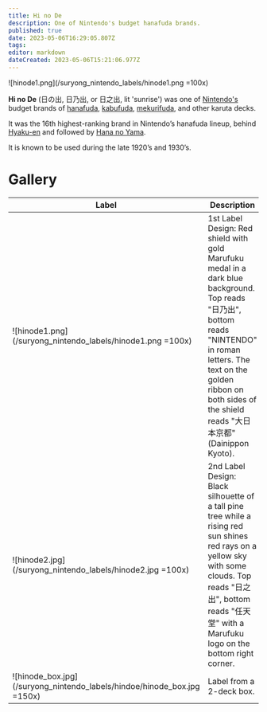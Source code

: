 ```yaml
---
title: Hi no De
description: One of Nintendo's budget hanafuda brands.
published: true
date: 2023-05-06T16:29:05.807Z
tags: 
editor: markdown
dateCreated: 2023-05-06T15:21:06.977Z
---
```


![hinode1.png](/suryong_nintendo_labels/hinode1.png =100x)

**Hi no De** (日の出, 日乃出, or 日之出, lit 'sunrise') was one of [Nintendo's](/en/hanafuda/manufacturers/nintendo) budget brands of [hanafuda](/en/hanafuda), [kabufuda](/en/kabufuda), [mekurifuda](/en/mekurifuda), and other karuta decks.
 
It was the 16th highest-ranking brand in Nintendo’s hanafuda lineup, behind [Hyaku-en](/en/hanafuda/manufacturers/nintendo/hyaku-en) and followed by [Hana no Yama](/en/hanafuda/manufacturers/nintendo/hana_no_yama).

It is known to be used during the late 1920’s and 1930’s.

# Gallery
| Label | Description |
| --- | --- |
|![hinode1.png](/suryong_nintendo_labels/hinode1.png =100x)|1st Label Design: Red shield with gold Marufuku medal in a dark blue background. Top reads "日乃出", bottom reads "NINTENDO" in roman letters. The text on the golden ribbon on both sides of the shield reads "大日本京都" (Dainippon Kyoto).|
|![hinode2.jpg](/suryong_nintendo_labels/hinode2.jpg =100x)|2nd Label Design: Black silhouette of a tall pine tree while a rising red sun shines red rays on a yellow sky with some clouds. Top reads "日之出", bottom reads "任天堂" with a Marufuku logo on the bottom right corner.|
|![hinode_box.jpg](/suryong_nintendo_labels/hindoe/hinode_box.jpg =150x)|Label from a 2-deck box.|